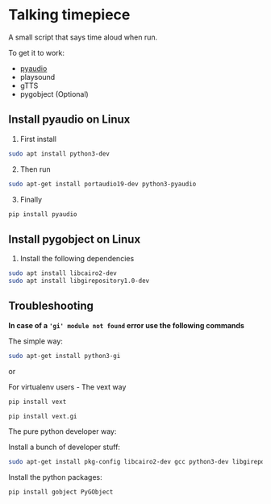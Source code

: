 # Talking timepiece
A small script that says time aloud when run.
 
To get it to work:
- [pyaudio](https://www.lfd.uci.edu/~gohlke/pythonlibs/)
- playsound
- gTTS
- pygobject (Optional)

## Install pyaudio on Linux

1. First install
```bash
sudo apt install python3-dev
```
2. Then run
```bash
sudo apt-get install portaudio19-dev python3-pyaudio
```
3. Finally
```bash
pip install pyaudio
```

## Install pygobject on Linux
1. Install the following dependencies
```bash
sudo apt install libcairo2-dev
sudo apt install libgirepository1.0-dev
```

## Troubleshooting
**In case of a `'gi' module not found` error use the following commands**

The simple way:

```bash
sudo apt-get install python3-gi
```

or

For virtualenv users - The vext way

```bash
pip install vext

pip install vext.gi
```

The pure python developer way:

Install a bunch of developer stuff:

```bash
sudo apt-get install pkg-config libcairo2-dev gcc python3-dev libgirepository1.0-dev
```

Install the python packages:

```bash
pip install gobject PyGObject
```
